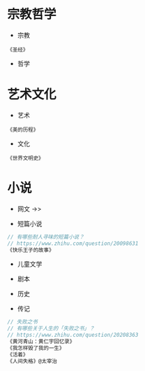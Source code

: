 # 宗教哲学 

- 宗教

```
《圣经》
```

- 哲学


# 艺术文化

- 艺术

```
《美的历程》
```

- 文化

```
《世界文明史》
```

# 小说

- 网文 ->>

- 短篇小说

```js
// 有哪些耐人寻味的短篇小说？
// https://www.zhihu.com/question/20098631
《快乐王子的故事》
```

- 儿童文学

- 剧本 

- 历史

- 传记

```js
// 失败之书
// 有哪些关于人生的「失败之书」？ 
// https://www.zhihu.com/question/20208363
《黄河青山：黄仁宇回忆录》
《我怎样毁了我的一生》
《活着》
《人间失格》@太宰治
```